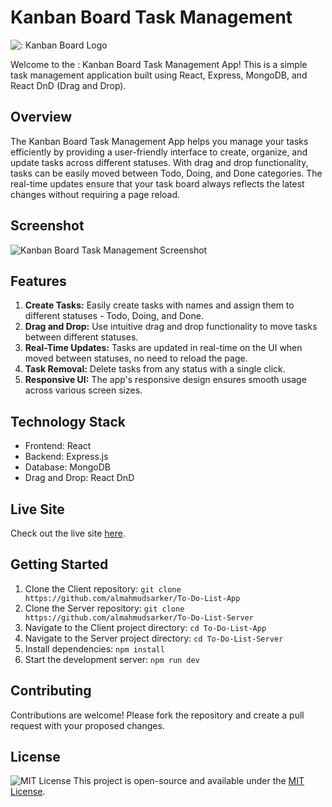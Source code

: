 # Kanban Board Task Management

![: Kanban Board Logo](https://encrypted-tbn0.gstatic.com/images?q=tbn:ANd9GcQQt8ZRtVFWI61nkChCpnqse9pRvlxve-v3XFYqbWgxiA&s)

Welcome to the : Kanban Board Task Management App! This is a simple task management application built using React, Express, MongoDB, and React DnD (Drag and Drop).

## Overview

The Kanban Board Task Management App helps you manage your tasks efficiently by providing a user-friendly interface to create, organize, and update tasks across different statuses. With drag and drop functionality, tasks can be easily moved between Todo, Doing, and Done categories. The real-time updates ensure that your task board always reflects the latest changes without requiring a page reload.

## Screenshot

![Kanban Board Task Management Screenshot](https://i.ibb.co/Lz7gCMT/1.jpg)

## Features

1. **Create Tasks:** Easily create tasks with names and assign them to different statuses - Todo, Doing, and Done.
2. **Drag and Drop:** Use intuitive drag and drop functionality to move tasks between different statuses.
3. **Real-Time Updates:** Tasks are updated in real-time on the UI when moved between statuses, no need to reload the page.
4. **Task Removal:** Delete tasks from any status with a single click.
5. **Responsive UI:** The app's responsive design ensures smooth usage across various screen sizes.

## Technology Stack

- Frontend: React
- Backend: Express.js
- Database: MongoDB
- Drag and Drop: React DnD

## Live Site

Check out the live site [here](https://64ecf1e609029d006cced868--cozy-pika-4464d1.netlify.app).

## Getting Started

1. Clone the Client repository: `git clone https://github.com/almahmudsarker/To-Do-List-App`
2. Clone the Server repository: `git clone https://github.com/almahmudsarker/To-Do-List-Server`
3. Navigate to the Client project directory: `cd To-Do-List-App`
4. Navigate to the Server project directory: `cd To-Do-List-Server`
5. Install dependencies: `npm install`
6. Start the development server: `npm run dev`

## Contributing

Contributions are welcome! Please fork the repository and create a pull request with your proposed changes.

## License
![MIT License](https://encrypted-tbn0.gstatic.com/images?q=tbn:ANd9GcRKBSsZz7c71BiuegdP2iATeg8peXoSbTszLt1oJi2YW0Xn7Gj3HhYQ&usqp=CAE&s)
This project is open-source and available under the [MIT License](https://opensource.org/licenses/MIT).
